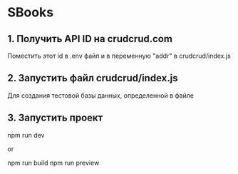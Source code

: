 # SBooks

## 1. Получить API ID на crudcrud.com 
Поместить этот id в .env файл и в переменную "addr" в crudcrud/index.js

## 2. Запустить файл crudcrud/index.js
Для создания тестовой базы данных, определенной в файле

## 3. Запустить проект
npm run dev

or

npm run build
npm run preview